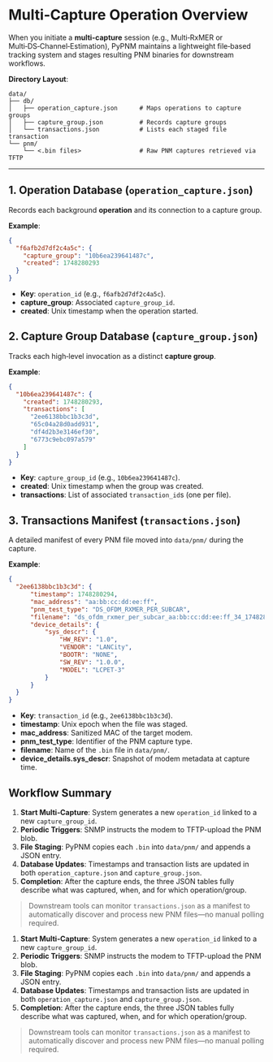 # Multi‑Capture Operation Overview

When you initiate a **multi-capture** session (e.g., Multi‑RxMER or Multi‑DS‑Channel‑Estimation), PyPNM maintains a lightweight file‑based tracking system and stages resulting PNM binaries for downstream workflows.

**Directory Layout**:

```text
data/
├── db/
│   ├── operation_capture.json      # Maps operations to capture groups
│   ├── capture_group.json          # Records capture groups
│   └── transactions.json           # Lists each staged file transaction
└── pnm/
    └── <.bin files>                # Raw PNM captures retrieved via TFTP
```

---

## 1. Operation Database (`operation_capture.json`)

Records each background **operation** and its connection to a capture group.

**Example**:

```json
{
  "f6afb2d7df2c4a5c": {
    "capture_group": "10b6ea239641487c",
    "created": 1748280293
  }
}
```

* **Key**: `operation_id` (e.g., `f6afb2d7df2c4a5c`).
* **capture\_group**: Associated `capture_group_id`.
* **created**: Unix timestamp when the operation started.

## 2. Capture Group Database (`capture_group.json`)

Tracks each high‑level invocation as a distinct **capture group**.

**Example**:

```json
{
  "10b6ea239641487c": {
    "created": 1748280293,
    "transactions": [
      "2ee6138bbc1b3c3d",
      "65c04a28d0add931",
      "df4d2b3e3146ef30",
      "6773c9ebc097a579"
    ]
  }
}
```

* **Key**: `capture_group_id` (e.g., `10b6ea239641487c`).
* **created**: Unix timestamp when the group was created.
* **transactions**: List of associated `transaction_id`s (one per file).

## 3. Transactions Manifest (`transactions.json`)

A detailed manifest of every PNM file moved into `data/pnm/` during the capture.

**Example**:

```json
{
  "2ee6138bbc1b3c3d": {
      "timestamp": 1748280294,
      "mac_address": "aa:bb:cc:dd:ee:ff",
      "pnm_test_type": "DS_OFDM_RXMER_PER_SUBCAR",
      "filename": "ds_ofdm_rxmer_per_subcar_aa:bb:cc:dd:ee:ff_34_1748280294.bin",
      "device_details": {
          "sys_descr": {
              "HW_REV": "1.0",
              "VENDOR": "LANCity",
              "BOOTR": "NONE",
              "SW_REV": "1.0.0",
              "MODEL": "LCPET-3"
          }
      }
  }
}
```

* **Key**: `transaction_id` (e.g., `2ee6138bbc1b3c3d`).
* **timestamp**: Unix epoch when the file was staged.
* **mac\_address**: Sanitized MAC of the target modem.
* **pnm\_test\_type**: Identifier of the PNM capture type.
* **filename**: Name of the `.bin` file in `data/pnm/`.
* **device\_details.sys\_descr**: Snapshot of modem metadata at capture time.

## Workflow Summary

1. **Start Multi‑Capture**: System generates a new `operation_id` linked to a new `capture_group_id`.
2. **Periodic Triggers**: SNMP instructs the modem to TFTP-upload the PNM blob.
3. **File Staging**: PyPNM copies each `.bin` into `data/pnm/` and appends a JSON entry.
4. **Database Updates**: Timestamps and transaction lists are updated in both `operation_capture.json` and `capture_group.json`.
5. **Completion**: After the capture ends, the three JSON tables fully describe what was captured, when, and for which operation/group.

> Downstream tools can monitor `transactions.json` as a manifest to automatically discover and process new PNM files—no manual polling required.

1. **Start Multi‑Capture**: System generates a new `operation_id` linked to a new `capture_group_id`.
2. **Periodic Triggers**: SNMP instructs the modem to TFTP-upload the PNM blob.
3. **File Staging**: PyPNM copies each `.bin` into `data/pnm/` and appends a JSON entry.
4. **Database Updates**: Timestamps and transaction lists are updated in both `operation_capture.json` and `capture_group.json`.
5. **Completion**: After the capture ends, the three JSON tables fully describe what was captured, when, and for which operation/group.

> Downstream tools can monitor `transactions.json` as a manifest to automatically discover and process new PNM files—no manual polling required.
